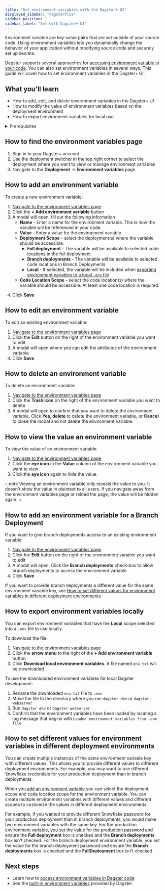 ```yaml
---
title: "Set environment variables with the Dagster+ UI"
displayed_sidebar: "dagsterPlus"
sidebar_position: 1
sidebar_label: "Set with Dagster+ UI"
---
```


Environment variable are key-value pairs that are set outside of your source code. Using environment variables lets you dynamically change the behavior of your application without modifying source code and securely set up secrets.

Dagster supports several approaches for [accessing environment variable in your code](/todo). You can also set environment variables in several ways. This guide will cover how to set environment variables in the Dagster+ UI.

## What you'll learn

- How to add, edit, and delete environment variables in the Dagster+ UI
- How to modify the value of environment variables based on the deployment environment
- How to export environment variables for local use

<details>
  <summary>Prerequisites</summary>

To follow the steps in this guide, you'll need:

- **Organization Admin**, **Admin**, or **Editor** permissions for your Dagster+ account
- To be using Dagster version 1.0.17 or later

</details>

## How to find the environment variables page
1. Sign in to your Dagster+ account
2. Use the deployment switcher in the top right corner to select the deployment where you want to view or manage environment variables
3. Navigate to the **Deployment** -> **Environment variables** page

## How to add an environment variable
To create a new environment variable:

1. [Navigate to the environment variables page](#how-to-find-the-environment-variables-page)
2. Click the **+ Add environment variable** button
3. A modal will open, fill out the following information
    - **Name** - Enter a name for the environment variable. This is how the variable will be referenced in your code.
    - **Value** - Enter a value for the environment variable.
    - **Deployment Scope** - select the deployment(s) where the variable should be accessible:
        - **Full deployment** - The variable will be available to selected code locations in the full deployment
        - **Branch deployments** - The variable will be available to selected code locations in Branch Deployments
        - **Local** - If selected, the variable will be included when [exporting environment variables to a local `.env` file](#how-to-export-environment-variables-locally)
    - **Code Location Scope** - select the code location(s) where the variable should be accessible. At least one code location is required.

<!-- TODO SCREENSHOT -->

4. Click **Save**

## How to edit an environment variable
To edit an existing environment variable:

1. [Navigate to the environment variables page](#how-to-find-the-environment-variables-page)
2. Click the **Edit** button on the right of the environment variable you want to edit
3. A modal will open where you can edit the attributes of the environment variable
4. Click **Save**

## How to delete an environment variable
To delete an environment variable:

1. [Navigate to the environment variables page](#how-to-find-the-environment-variables-page)
2. Click the **Trash icon** on the right of the environment variable you want to delete
3. A modal will open to confirm that you want to delete the environment variable. Click **Yes, delete** to delete the environment variable, or **Cancel** to close the modal and not delete the environment variable.

## How to view the value an environment variable
To view the value of an environment variable:

1. [Navigate to the environment variables page](#how-to-find-the-environment-variables-page)
2. Click the **eye icon** in the **Value** column of the environment variable you want to view
3. Click the **eye icon** again to hide the value.

:::note
Viewing an environment variable only reveals the value to you. It doesn't show the value in plaintext to all users. If you navigate away from the environment variables page or reload the page, the value will be hidden again.
:::



## How to add an environment variable for a Branch Deployment
If you want to give branch deployments access to an existing environment variable:

1. [Navigate to the environment variables page](#how-to-find-the-environment-variables-page)
2. Click the **Edit** button on the right of the environment variable you want to edit
3. A modal will open. Click the **Branch deployments** check-box to allow branch deployments to access the environment variable
4. Click **Save**

If you want to provide branch deployments a different value for the same environment variable key, see [How to set different values for environment variables in different deployment environments](#how-to-set-different-values-for-environment-variables-in-different-deployment-environments)



## How to export environment variables locally
You can export environment variables that have the **Local** scope selected into a `.env` file to use locally.

To download the file:
1. [Navigate to the environment variables page](#how-to-find-the-environment-variables-page)
2. Click the **arrow menu** to the right of the **+ Add environment variable** button
3. Click **Download local environment variables**. A file named `env.txt` will be downloaded

To use the downloaded environment variables for local Dagster development:
1. Rename the downloaded `env.txt` file to `.env`
2. Move the file to the directory where you run `dagster dev` or `dagster-webserver`
3. Run `dagster dev` or `dagster-webserver`
4. Confirm that the environment variables have been loaded by locating a log message that begins with `Loaded environment variables from .env file`


## How to set different values for environment variables in different deployment environments
You can create multiple instances of the same environment variable key with different values. This allows you to provide different values to different deployment environments. For example, you may want to use different Snowflake credentials for your production deployment than in branch deployments.

When you [add an environment variable](#how-to-add-an-environment-variable) you can select the deployment scope and code location scope for the environment variable. You can create multiple environment variables with different values and different scopes to customize the values in different deployment environments.

For example, if you wanted to provide different Snowflake password for your production deployment than in branch deployments, you would make two environment variables with the same key. For the production environment variable, you set the value for the production password and ensure the **Full deployment** box is checked and the **Branch deployments** box isn't checked. For the branch deployment environment variable, you set the value for the branch deployment password and ensure the **Branch deployments** box is checked and the **FullDeployment** box isn't checked.

<!-- TODO SCREENSHOT -->


## Next steps

- Learn how to [access environment variables in Dagster code](/todo)
- See the [built-in environment variables](https://docs.dagster.io/dagster-plus/managing-deployments/environment-variables-and-secrets#built-in-environment-variables) provided by Dagster
